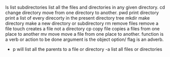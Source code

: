 ls list subdirectories list all the files and directories in any given directory.
cd change directory move from one directory to another.
pwd print directory print a list of every direcorty in the present directory tree
mkdir make directory make a new directory or subdirectory
rm remove files remove a file
touch creates a file not a directory
cp copy file copies a files from one place to another
mv move move a file from one place to another.
function is a verb or action to be done
argument is the object
option/ flag is an adverb.
- p will list all the parents to a file or directory
-a list all files or directories
